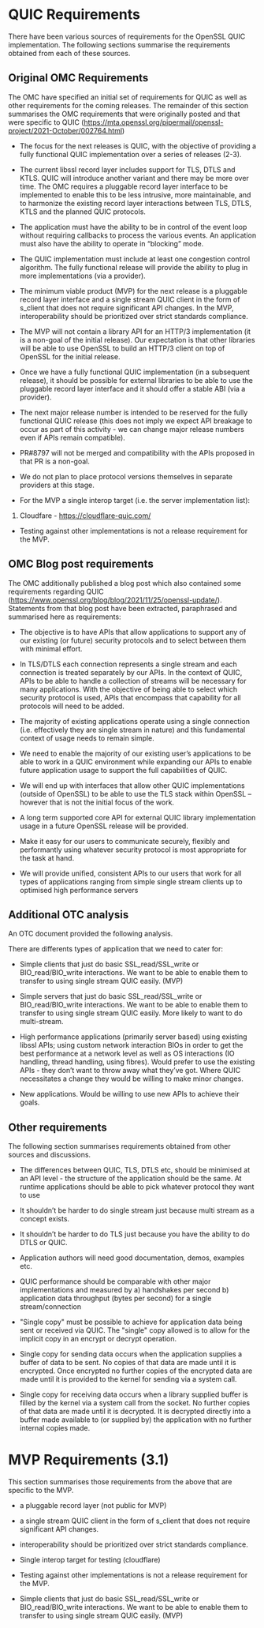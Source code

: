 # QUIC Requirements

There have been various sources of requirements for the OpenSSL QUIC
implementation. The following sections summarise the requirements obtained from
each of these sources.

## Original OMC Requirements

The OMC have specified an initial set of requirements for QUIC as well as other
requirements for the coming releases. The remainder of this section summarises
the OMC requirements that were originally posted and that were specific to QUIC
(https://mta.openssl.org/pipermail/openssl-project/2021-October/002764.html)

* The focus for the next releases is QUIC, with the objective of providing a
fully functional QUIC implementation over a series of releases (2-3).

* The current libssl record layer includes support for TLS, DTLS and KTLS. QUIC
will introduce another variant and there may be more over time. The OMC requires
a pluggable record layer interface to be implemented to enable this to be less
intrusive, more maintainable, and to harmonize the existing record layer
interactions between TLS, DTLS, KTLS and the planned QUIC protocols.

* The application must have the ability to be in control of the event loop without
requiring callbacks to process the various events. An application must also have
the ability to operate in “blocking” mode.

* The QUIC implementation must include at least one congestion control algorithm.
The fully functional release will provide the ability to plug in more
implementations (via a provider).

* The minimum viable product (MVP) for the next release is a pluggable record
layer interface and a single stream QUIC client in the form of s_client that
does not require significant API changes. In the MVP, interoperability should be
prioritized over strict standards compliance.

* The MVP will not contain a library API for an HTTP/3 implementation (it is a
non-goal of the initial release). Our expectation is that other libraries will
be able to use OpenSSL to build an HTTP/3 client on top of OpenSSL for the
initial release.

* Once we have a fully functional QUIC implementation (in a subsequent release),
it should be possible for external libraries to be able to use the pluggable
record layer interface and it should offer a stable ABI (via a provider).

* The next major release number is intended to be reserved for the fully
functional QUIC release (this does not imply we expect API breakage to occur as
part of this activity - we can change major release numbers even if APIs remain
compatible).

* PR#8797 will not be merged and compatibility with the APIs proposed in that PR
is a non-goal.

* We do not plan to place protocol versions themselves in separate providers at
this stage.

* For the MVP a single interop target (i.e. the server implementation list):

1.  Cloudfare - https://cloudflare-quic.com/

* Testing against other implementations is not a release requirement for the MVP.

## OMC Blog post requirements

The OMC additionally published a blog post which also contained some
requirements regarding QUIC (https://www.openssl.org/blog/blog/2021/11/25/openssl-update/).
Statements from that blog post have been extracted, paraphrased and summarised
here as requirements:

* The objective is to have APIs that allow applications to support any of our
existing (or future) security protocols and to select between them with minimal
effort. 

* In TLS/DTLS each connection represents a single stream and each connection is
treated separately by our APIs. In the context of QUIC, APIs to be able to
handle a collection of streams will be necessary for many applications. With the
objective of being able to select which security protocol is used, APIs that
encompass that capability for all protocols will need to be added.

* The majority of existing applications operate using a single connection (i.e.
effectively they are single stream in nature) and this fundamental context of
usage needs to remain simple.

* We need to enable the majority of our existing user’s applications to be able
to work in a QUIC environment while expanding our APIs to enable future
application usage to support the full capabilities of QUIC.

* We will end up with interfaces that allow other QUIC implementations
(outside of OpenSSL) to be able to use the TLS stack within OpenSSL – however
that is not the initial focus of the work.

* A long term supported core API for external QUIC library implementation usage
in a future OpenSSL release will be provided.

* Make it easy for our users to communicate securely, flexibly and performantly
using whatever security protocol is most appropriate for the task at hand.

* We will provide unified, consistent APIs to our users that work for all types
of applications ranging from simple single stream clients up to optimised high
performance servers

## Additional OTC analysis

An OTC document provided the following analysis.

There are differents types of application that we need to cater for:

* Simple clients that just do basic SSL_read/SSL_write or BIO_read/BIO_write
interactions. We want to be able to enable them to transfer to using single
stream QUIC easily. (MVP)

* Simple servers that just do basic SSL_read/SSL_write or BIO_read/BIO_write
interactions. We want to be able to enable them to transfer to using single
stream QUIC easily. More likely to want to do multi-stream.

* High performance applications (primarily server based) using existing libssl
APIs; using custom network interaction BIOs in order to get the best performance
at a network level as well as OS interactions (IO handling, thread handling,
using fibres). Would prefer to use the existing APIs - they don’t want to throw
away what they’ve got. Where QUIC necessitates a change they would be willing to
make minor changes.

* New applications. Would be willing to use new APIs to achieve their goals.

## Other requirements

The following section summarises requirements obtained from other sources and
discussions.

* The differences between QUIC, TLS, DTLS etc, should be minimised at an API
level - the structure of the application should be the same. At runtime
applications should be able to pick whatever protocol they want to use

* It shouldn’t be harder to do single stream just because multi stream as a
concept exists.

* It shouldn’t be harder to do TLS just because you have the ability to do DTLS
or QUIC.

* Application authors will need good documentation, demos, examples etc.

* QUIC performance should be comparable with other major implementations and
measured by a) handshakes per second b) application data throughput (bytes per
second) for a single stream/connection

* "Single copy" must be possible to achieve for application data being sent or
received via QUIC. The "single" copy allowed is to allow for the implicit copy
in an encrypt or decrypt operation.

* Single copy for sending data occurs when the application supplies a buffer of
data to be sent. No copies of that data are made until it is encrypted. Once
encrypted no further copies of the encrypted data are made until it is provided
to the kernel for sending via a system call.

* Single copy for receiving data occurs when a library supplied buffer is filled
by the kernel via a system call from the socket. No further copies of that data
are made until it is decrypted. It is decrypted directly into a buffer made
available to (or supplied by) the application with no further internal copies
made.


# MVP Requirements (3.1)

This section summarises those requirements from the above that are specific to
the MVP.

* a pluggable record layer (not public for MVP)
 
* a single stream QUIC client in the form of s_client that does not require
 significant API changes.

* interoperability should be prioritized over strict standards compliance.

* Single interop target for testing (cloudflare)

* Testing against other implementations is not a release requirement for the MVP.

* Simple clients that just do basic SSL_read/SSL_write or BIO_read/BIO_write
interactions. We want to be able to enable them to transfer to using single
stream QUIC easily. (MVP)
